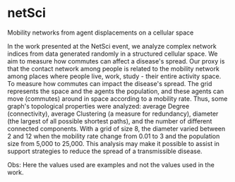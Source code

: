 # netSci
Mobility networks from agent displacements on a cellular space

In the work presented at the NetSci event, we analyze complex network indices from data generated randomly in a structured cellular space. We aim to measure how commutes can affect a disease's spread. Our proxy is that the contact network among people is related to the mobility network among places where people live, work, study - their entire activity space. To measure how commutes can impact the disease's spread. The grid represents the space and the agents the population, and these agents can move (commutes) around in space according to a mobility rate. Thus, some graph's topological properties were analyzed: average Degree (connectivity), average Clustering (a measure for redundancy), diameter (the largest of all possible shortest paths), and the number of different connected components. With a grid of size 8, the diameter varied between 2 and 12 when the mobility rate change from 0.01 to 3 and the population size from 5,000 to 25,000. This analysis may make it possible to assist in support strategies to reduce the spread of a transmissible disease.

Obs: Here the values used are examples and not the values used in the work.
